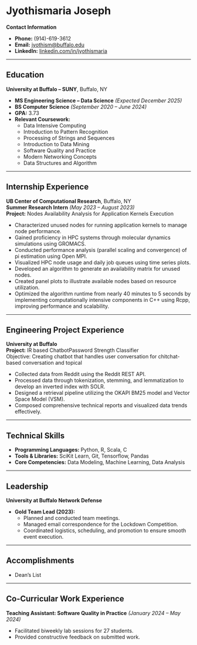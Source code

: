 # Jyothismaria Joseph

**Contact Information**  
- **Phone:** (914)-619-3612  
- **Email:** [jyothism@buffalo.edu](mailto:jyothism@buffalo.edu)
- **LinkedIn:** [linkedin.com/in/jyothismaria](https://www.linkedin.com/in/jyothismaria/)


---

## Education

**University at Buffalo – SUNY**, Buffalo, NY  
- **MS Engineering Science – Data Science** *(Expected December 2025)*  
- **BS Computer Science** *(September 2020 – June 2024)*  
- **GPA:** 3.73  
- **Relevant Coursework:**  
  - Data Intensive Computing  
  - Introduction to Pattern Recognition  
  - Processing of Strings and Sequences  
  - Introduction to Data Mining  
  - Software Quality and Practice
  - Modern Networking Concepts
  - Data Structures and Algorithm 

---

## Internship Experience

**UB Center of Computational Research**, Buffalo, NY  
**Summer Research Intern** *(May 2023 – August 2023)*  
**Project:** Nodes Availability Analysis for Application Kernels Execution  
- Characterized unused nodes for running application kernels to manage node performance.  
- Gained proficiency in HPC systems through molecular dynamics simulations using GROMACS.  
- Conducted performance analysis (parallel scaling and convergence) of pi estimation using Open MPI.  
- Visualized HPC node usage and daily job queues using time series plots.  
- Developed an algorithm to generate an availability matrix for unused nodes.  
- Created panel plots to illustrate available nodes based on resource utilization.  
- Optimized the algorithm runtime from nearly 40 minutes to 5 seconds by implementing computationally intensive components in C++ using Rcpp, improving performance and scalability.

---

## Engineering Project Experience

**University at Buffalo**  
**Project:** IR based ChatbotPassword Strength Classifier<br>
Objective: Creating chatbot that handles user conversation for chitchat-based conversation and topical
- Collected data from Reddit using the Reddit REST API.
-	Processed data through tokenization, stemming, and lemmatization to develop an inverted index with SOLR.
-	Designed a retrieval pipeline utilizing the OKAPI BM25 model and Vector Space Model (VSM).
-	Composed comprehensive technical reports and visualized data trends effectively.

---

## Technical Skills

- **Programming Languages:** Python, R, Scala, C  
- **Tools & Libraries:** SciKit Learn, Git, Tensorflow, Pandas
- **Core Competencies:** Data Modeling, Machine Learning, Data Analysis

---

## Leadership

**University at Buffalo Network Defense**  
- **Gold Team Lead (2023):**  
  - Planned and conducted team meetings.  
  - Managed email correspondence for the Lockdown Competition.  
  - Coordinated logistics, scheduling, and promotion to ensure smooth event execution.  

---

## Accomplishments

- Dean’s List  

---

## Co-Curricular Work Experience

**Teaching Assistant: Software Quality in Practice** *(January 2024 – May 2024)*  
- Facilitated biweekly lab sessions for 27 students.  
- Provided constructive feedback on submitted work.

